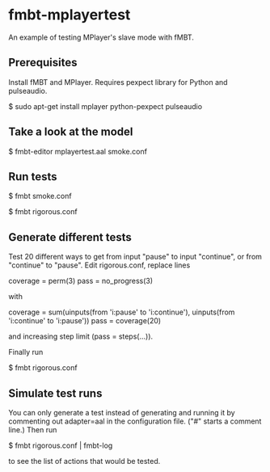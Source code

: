 fmbt-mplayertest
================

An example of testing MPlayer's slave mode with fMBT.


Prerequisites
-------------

Install fMBT and MPlayer. Requires pexpect library for Python and
pulseaudio.

$ sudo apt-get install mplayer python-pexpect pulseaudio


Take a look at the model
------------------------

$ fmbt-editor mplayertest.aal smoke.conf


Run tests
---------

$ fmbt smoke.conf

$ fmbt rigorous.conf


Generate different tests
------------------------

Test 20 different ways to get from input "pause" to input "continue",
or from "continue" to "pause". Edit rigorous.conf, replace lines

coverage  = perm(3)
pass      = no_progress(3)

with

coverage  = sum(uinputs(from 'i:pause' to 'i:continue'), uinputs(from 'i:continue' to 'i:pause'))
pass      = coverage(20)

and increasing step limit (pass = steps(...)).

Finally run

$ fmbt rigorous.conf


Simulate test runs
------------------

You can only generate a test instead of generating and running it by
commenting out adapter=aal in the configuration file. ("#" starts a
comment line.) Then run

$ fmbt rigorous.conf | fmbt-log

to see the list of actions that would be tested.
